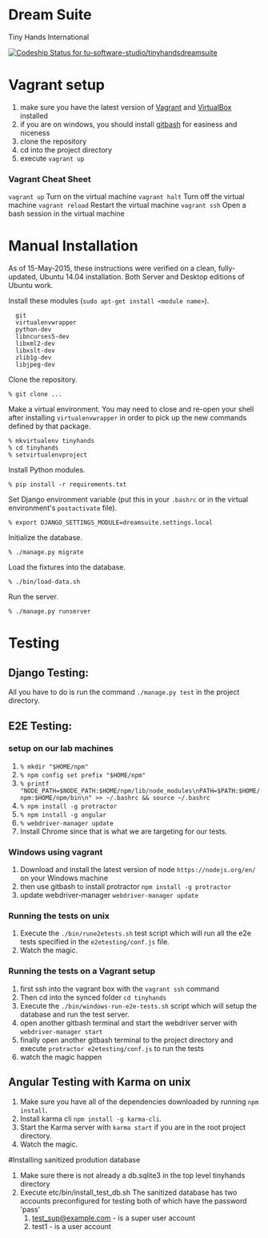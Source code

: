 # Dream Suite
Tiny Hands International

[ ![Codeship Status for tu-software-studio/tinyhandsdreamsuite](https://www.codeship.io/projects/79c5fb20-1e83-0132-0c4f-7a12a542bc63/status?branch=master)](https://www.codeship.io/projects/35545)

# Vagrant setup #
1. make sure you have the latest version of [Vagrant](https://www.vagrantup.com/) and [VirtualBox](https://www.virtualbox.org/wiki/Downloads) installed 
2. if you are on windows, you should install [gitbash](https://git-scm.com/downloads) for easiness and niceness
3. clone the repository
4. cd into the project directory
5. execute `vagrant up`

### Vagrant Cheat Sheet ###
  `vagrant up` Turn on the virtual machine
  `vagrant halt` Turn off the virtual machine
  `vagrant reload` Restart the virtual machine
  `vagrant ssh` Open a bash session in the virtual machine

# Manual Installation #
As of 15-May-2015, these instructions were verified on a clean, fully-updated, Ubuntu 14.04 installation. Both Server and Desktop editions of Ubuntu work.

Install these modules (`sudo apt-get install <module name>`).

      git
      virtualenvwrapper
      python-dev
      libncurses5-dev
      libxml2-dev
      libxslt-dev
      zlib1g-dev
      libjpeg-dev

Clone the repository.

    % git clone ...

Make a virtual environment. You may need to close and re-open your shell after installing `virtualenvwrapper` in order to pick up the new commands defined by that package.

    % mkvirtualenv tinyhands
    % cd tinyhands
    % setvirtualenvproject

Install Python modules.

    % pip install -r requirements.txt

Set Django environment variable (put this in your `.bashrc` or in the virtual environment's `postactivate` file).

    % export DJANGO_SETTINGS_MODULE=dreamsuite.settings.local

Initialize the database.

    % ./manage.py migrate

Load the fixtures into the database.

    % ./bin/load-data.sh

Run the server.

    % ./manage.py runserver

# Testing
## Django Testing:
All you have to do is run the command `./manage.py test` in the project directory.

## E2E Testing:
### setup on our lab machines ###
 1.  `% mkdir "$HOME/npm"`
 2.  `% npm config set prefix "$HOME/npm"`
 3.  `% printf "NODE_PATH=$NODE_PATH:$HOME/npm/lib/node_modules\nPATH=$PATH:$HOME/npm:$HOME/npm/bin\n" >> ~/.bashrc && source ~/.bashrc`
 4.  `% npm install -g protractor`
 5.  `% npm install -g angular`
 6.  `% webdriver-manager update`
 7.  Install Chrome since that is what we are targeting for our tests.

### Windows using vagrant ###
 1. Download and install the latest version of node `https://nodejs.org/en/` on your Windows machine
 2. then use gitbash to install protractor `npm install -g protractor`
 3. update webdriver-manager `webdriver-manager update`
 
### Running the tests on unix ###
1. Execute the `./bin/rune2etests.sh` test script which will run all the e2e tests specified in the `e2etesting/conf.js` file.
2. Watch the magic.

### Running the tests on a Vagrant setup ###
1. first ssh into the vagrant box with the `vagrant ssh` command
2. Then cd into the synced folder `cd tinyhands`
3. Execute the `./bin/windows-run-e2e-tests.sh` script which will setup the database and run the test server.
4. open another gitbash terminal and start the webdriver server with `webdriver-manager start` 
5. finally open another gitbash terminal to the project directory and execute `protractor e2etesting/conf.js` to run the tests
6. watch the magic happen

## Angular Testing with Karma on unix ##
1. Make sure you have all of the dependencies downloaded by running `npm install`.
2. Install karma cli `npm install -g karma-cli`.  
3. Start the Karma server with `karma start` if you are in the root project directory.
4. Watch the magic.

#Installing sanitized prodution database
1. Make sure there is not already a db.sqlite3 in the top level tinyhands directory
2. Execute etc/bin/install_test_db.sh
    The sanitized database has two accounts preconfigured for testing both of which have the password 'pass'
    1) test_sup@example.com - is a super user account
    2) test1 - is a user account
